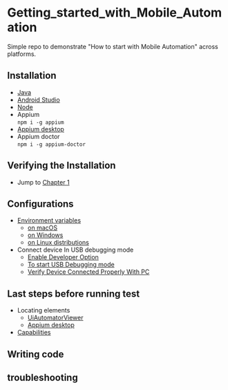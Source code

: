 # Getting_started_with_Mobile_Automation
Simple repo to demonstrate "How to start with Mobile Automation" across platforms. 

## Installation
- [Java](https://www.oracle.com/technetwork/java/javase/downloads/jdk8-downloads-2133151.html)
- [Android Studio](https://developer.android.com/studio)
- [Node](https://nodejs.org/en/download/)
- Appium  
   ``npm i -g appium``
- [Appium desktop](https://github.com/appium/appium-desktop/releases/tag/v1.13.0)
- Appium doctor  
   ``npm i -g appium-doctor``

## Verifying the Installation
- Jump to [Chapter 1](https://github.com/thenishant/Getting_started_with_Mobile_Automation/tree/master/chapter-1) 

## Configurations
- [Environment variables](https://github.com/thenishant/Getting_started_with_Mobile_Automation/blob/master/chapter-2/README.md)
   - [on macOS](https://github.com/thenishant/Getting_started_with_Mobile_Automation/blob/master/chapter-2/README.md#on-macOS)
   - [on Windows](https://github.com/thenishant/Getting_started_with_Mobile_Automation/blob/master/chapter-2/README.md#on-Windows)
   - [on Linux distributions](https://github.com/thenishant/Getting_started_with_Mobile_Automation/blob/master/chapter-2/README.md#on-Linux-distributions)
- Connect device In USB debugging mode  
   - [Enable Developer Option](https://github.com/thenishant/Getting_started_with_Mobile_Automation/blob/master/chapter-2/README.md#Enable-Developer-Option)
   - [To start USB Debugging mode](https://github.com/thenishant/Getting_started_with_Mobile_Automation/blob/master/chapter-2/README.md#TostartUSBDebuggingmode)
   - [Verify Device Connected Properly With PC](https://github.com/thenishant/Getting_started_with_Mobile_Automation/blob/master/chapter-2/README.md#To-start-USB-Debugging-mode)

## Last steps before running test
- Locating elements 
    - [UiAutomatorViewer](https://github.com/thenishant/Getting_started_with_Mobile_Automation/blob/master/chapter-3/README.md#Locating-elements-using-UIAutomatorViewer)
    - [Appium desktop](https://github.com/thenishant/Getting_started_with_Mobile_Automation/blob/master/chapter-3/README.md#Appium-Desktop)
- [Capabilities](https://github.com/thenishant/Getting_started_with_Mobile_Automation/blob/master/chapter-3/README.md#Desired-Capabilities)

## Writing code

## troubleshooting